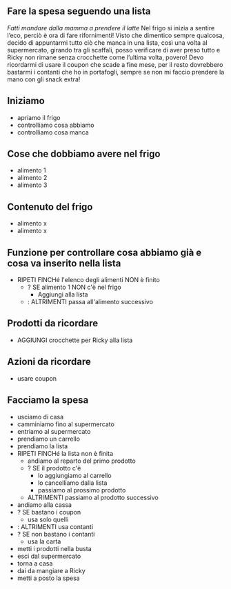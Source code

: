 ## Fare la spesa seguendo una lista
*Fatti mandare dalla mamma a prendere il latte*
Nel frigo si inizia a sentire l’eco, perciò è ora di fare rifornimenti!
Visto che dimentico sempre qualcosa, decido di appuntarmi tutto ciò che manca in una lista, così una volta al supermercato, girando tra gli scaffali, posso verificare di aver preso tutto e Ricky non rimane senza crocchette come l’ultima volta, povero! Devo ricordarmi di usare il coupon che scade a fine mese, per il resto dovrebbero bastarmi i contanti che ho in portafogli, sempre se non mi faccio prendere la mano con gli snack extra! 



## Iniziamo
- apriamo il frigo
- controlliamo cosa abbiamo
- controlliamo cosa manca

## Cose che dobbiamo avere nel frigo
- alimento 1
- alimento 2
- alimento 3

## Contenuto del frigo
- alimento x
- alimento x

## Funzione per controllare cosa abbiamo già e cosa va inserito nella lista
- RIPETI FINCHé l'elenco degli alimenti NON è finito
    - ? SE alimento 1 NON c'è nel frigo
        - Aggiungi alla lista
    - : ALTRIMENTI passa all'alimento successivo

## Prodotti da ricordare
- AGGIUNGI crocchette per Ricky alla lista

## Azioni da ricordare
- usare coupon

## Facciamo la spesa
- usciamo di casa
- camminiamo fino al supermercato
- entriamo al supermercato
- prendiamo un carrello
- prendiamo la lista
- RIPETI FINCHé la lista non è finita
    - andiamo al reparto del primo prodotto
    - ? SE il prodotto c'è 
        - lo aggiungiamo al carrello
        - lo cancelliamo dalla lista
        - passiamo al prossimo prodotto
    - ALTRIMENTI passiamo al prodotto successivo
- andiamo alla cassa
- ? SE bastano i coupon
    - usa solo quelli
- : ALTRIMENTI usa contanti
- ? SE non bastano i contanti
    - usa la carta 
- metti i prodotti nella busta
- esci dal supermercato
- torna a casa
- dai da mangiare a Ricky
- metti a posto la spesa
